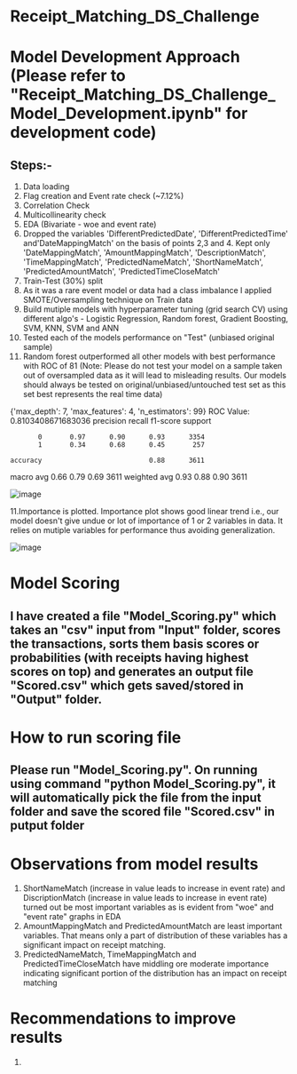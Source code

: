 # Receipt_Matching_DS_Challenge

# Model Development Approach (Please refer to "Receipt_Matching_DS_Challenge_Model_Development.ipynb" for development code)
## Steps:- 
1. Data loading
2. Flag creation and Event rate check (~7.12%)
3. Correlation Check
4. Multicollinearity check
5. EDA (Bivariate - woe and event rate)
6. Dropped the variables 'DifferentPredictedDate', 'DifferentPredictedTime' and'DateMappingMatch' on the basis of points 2,3 and 4. Kept only 'DateMappingMatch', 'AmountMappingMatch', 'DescriptionMatch', 'TimeMappingMatch', 'PredictedNameMatch', 'ShortNameMatch', 'PredictedAmountMatch', 'PredictedTimeCloseMatch'
7. Train-Test (30%) split
8. As it was a rare event model or data had a class imbalance I applied SMOTE/Oversampling technique on Train data
9. Build mutiple models with hyperparameter tuning (grid search CV) using different algo's - Logistic Regression, Random forest,  Gradient Boosting, SVM, KNN, SVM and ANN
10. Tested each of the models performance on "Test" (unbiased original sample)
11. Random forest outperformed all other models with best performance with ROC of 81 (Note: Please do not test your model on a sample taken out of oversampled data as it will lead to misleading results. Our models should always be tested on original/unbiased/untouched test set as this set best represents the real time data)

{'max_depth': 7, 'max_features': 4, 'n_estimators': 99}
ROC Value:  0.8103408671683036
              precision    recall  f1-score   support

           0       0.97      0.90      0.93      3354
           1       0.34      0.68      0.45       257

    accuracy                           0.88      3611
   macro avg       0.66      0.79      0.69      3611
weighted avg       0.93      0.88      0.90      3611

![image](https://github.com/AmitKumar25011991/Receipt_Matching_DS_Challenge/assets/141259189/6dece655-34f7-475f-abb1-7c1d5ae01d2d)

11.Importance is plotted. Importance plot shows good linear trend i.e., our model doesn't give undue or lot of importance of 1 or 2 variables in data. It relies on mutiple variables for performance thus avoiding generalization.

![image](https://github.com/AmitKumar25011991/Receipt_Matching_DS_Challenge/assets/141259189/d815ddb8-9285-4e77-b64d-3e62e6db7728)



# Model Scoring 
## I have created a file "Model_Scoring.py" which takes an "csv" input from "Input" folder, scores the transactions, sorts them basis scores or probabilities (with receipts having highest scores on top) and generates an output file "Scored.csv" which gets saved/stored in "Output" folder.

# How to run scoring file
## Please run "Model_Scoring.py". On running using command "python Model_Scoring.py", it will automatically pick the file from the input folder and save the scored file "Scored.csv" in putput folder

# Observations from model results
1. ShortNameMatch (increase in value leads to increase in event rate) and DiscriptionMatch (increase in value leads to increase in event rate) turned out be most important variables as is evident from "woe" and "event rate" graphs in EDA
2. AmountMappingMatch and PredictedAmountMatch are least important variables. That means only a part of distribution of these variables has a significant impact on receipt matching. 
3. PredictedNameMatch, TimeMappingMatch and PredictedTimeCloseMatch have middling ore moderate importance indicating significant portion of the distribution has an impact on receipt matching

# Recommendations to improve results
1. 







